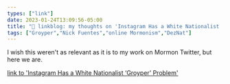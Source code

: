 ```yaml
---
types: ["link"]
date: 2023-01-24T13:09:56-05:00
title: "🔗 linkblog: my thoughts on 'Instagram Has a White Nationalist ‘Groyper’ Problem'"
tags: ["Groyper","Nick Fuentes","online Mormonism","DezNat"]
---
```

I wish this weren't as relevant as it is to my work on Mormon Twitter, but here we are.  
 

[link to 'Instagram Has a White Nationalist ‘Groyper’ Problem'](https://www.vice.com/en/article/jgp7qg/instagram-groypers-white-nationalists)
